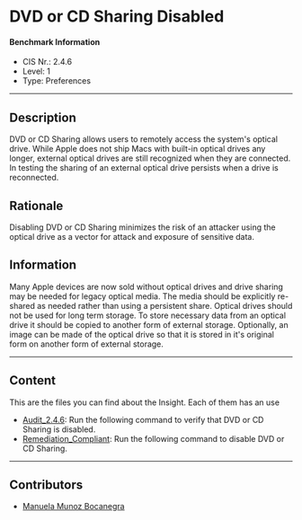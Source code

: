 # DVD or CD Sharing Disabled
#### Benchmark Information
- CIS Nr.: 2.4.6
- Level: 1
- Type: Preferences
------------------------
## Description

DVD or CD Sharing allows users to remotely access the system's optical drive. While Apple does not ship Macs with built-in optical drives any longer, external optical drives are still recognized when they are connected. In testing the sharing of an external optical drive persists when a drive is reconnected.


## Rationale

Disabling DVD or CD Sharing minimizes the risk of an attacker using the optical drive as a vector for attack and exposure of sensitive data.


## Information

Many Apple devices are now sold without optical drives and drive sharing may be needed for legacy optical media. The media should be explicitly re-shared as needed rather than using a persistent share. Optical drives should not be used for long term storage. To store necessary data from an optical drive it should be copied to another form of external storage. Optionally, an image can be made of the optical drive so that it is stored in it's original form on another form of external storage.

---
## Content
This are the files you can find about the Insight. Each of them has an use 
* [Audit_2.4.6](https://github.com/apfelwerk/JamfProtectInsights/blob/main/PreferencesType/CIS_2.4.6_DVD%20or%20CD%20Sharing%20Disabled/Audit_2.4.6.sh): Run the following command to verify that DVD or CD Sharing is disabled.
* [Remediation_Compliant](https://github.com/apfelwerk/JamfProtectInsights/blob/main/PreferencesType/CIS_2.4.6_DVD%20or%20CD%20Sharing%20Disabled/Remediation_Compliant.sh): Run the following command to disable DVD or CD Sharing.
------------------------------------------------------------------------------------------------------------------------------------------------------------------------------------------------------------------------------------------------------------------------------------------------------------------------------
## Contributors
* [Manuela Munoz Bocanegra](https://github.com/manuelamunoz)


